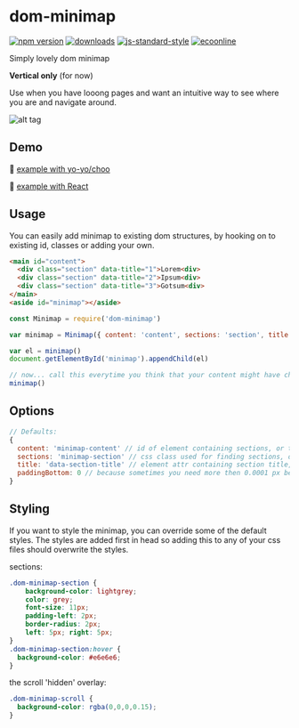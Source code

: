 # dom-minimap 
[![npm version][2]][3] [![downloads][8]][9] [![js-standard-style][10]][11] [![ecoonline](http://img.shields.io/badge/Development%20sponsored%20by-ecoonline-green.svg?style=flat-square)](http://ecoonline.no/)

Simply lovely dom minimap

**Vertical only** (for now)

Use when you have looong pages and want an intuitive way to see where you are and navigate around.

![alt tag](https://raw.githubusercontent.com/reminyborg/dom-minimap/master/dom-minimap.gif)

## Demo
:steam_locomotive: [example with yo-yo/choo](http://requirebin.com/?gist=5fb5398f612a208b4ca4854183c5c2d2)

:high_brightness: [example with React](http://requirebin.com/?gist=d1f74fd4942dc1ffa0c91b54809a3f0e)

## Usage
You can easily add minimap to existing dom structures, by hooking on to existing id, classes or adding your own.
```html
<main id="content">
  <div class="section" data-title="1">Lorem<div>
  <div class="section" data-title="2">Ipsum<div>
  <div class="section" data-title="3">Gotsum<div>
</main>
<aside id="minimap"></aside>
```

```js
const Minimap = require('dom-minimap')

var minimap = Minimap({ content: 'content', sections: 'section', title: 'data-title' })

var el = minimap()
document.getElementById('minimap').appendChild(el)

// now... call this everytime you think that your content might have changed. Its ok... its cheap.
minimap()

```

## Options
```js
// Defaults:
{
  content: 'minimap-content' // id of element containing sections, or the element directly
  sections: 'minimap-section' // css class used for finding sections, or a function (containerElm) => return Array(sections)
  title: 'data-section-title' // element attr containing section title, or a function (sectionElm) => return title
  paddingBottom: 0 // because sometimes you need more then 0.0001 px between sections, put <value>px or <value>%
}
```

## Styling

If you want to style the minimap, you can override some of the default styles.
The styles are added first in head so adding this to any of your css files should overwrite the styles.

sections:
```css
.dom-minimap-section {
    background-color: lightgrey;
    color: grey;
    font-size: 11px;
    padding-left: 2px;
    border-radius: 2px;
    left: 5px; right: 5px;
}
.dom-minimap-section:hover {
  background-color: #e6e6e6;
}
```

the scroll 'hidden' overlay:
```css
.dom-minimap-scroll {
  background-color: rgba(0,0,0,0.15);
}
```

[2]: https://img.shields.io/npm/v/dom-minimap.svg?style=flat-square
[3]: https://npmjs.org/package/dom-minimap
[8]: http://img.shields.io/npm/dm/dom-minimap.svg?style=flat-square
[9]: https://npmjs.org/package/dom-minimap
[10]: https://img.shields.io/badge/code%20style-standard-brightgreen.svg?style=flat-square
[11]: https://github.com/feross/standard

